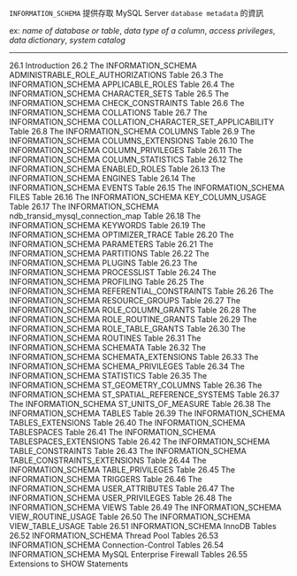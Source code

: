 `INFORMATION_SCHEMA` 提供存取 MySQL Server `database metadata` 的資訊 

ex: *name of database or table*, *data type of a column*, *access privileges*, *data dictionary*, *system catalog*

---

26.1 Introduction
26.2 The INFORMATION_SCHEMA ADMINISTRABLE_ROLE_AUTHORIZATIONS Table
26.3 The INFORMATION_SCHEMA APPLICABLE_ROLES Table
26.4 The INFORMATION_SCHEMA CHARACTER_SETS Table
26.5 The INFORMATION_SCHEMA CHECK_CONSTRAINTS Table
26.6 The INFORMATION_SCHEMA COLLATIONS Table
26.7 The INFORMATION_SCHEMA COLLATION_CHARACTER_SET_APPLICABILITY Table
26.8 The INFORMATION_SCHEMA COLUMNS Table
26.9 The INFORMATION_SCHEMA COLUMNS_EXTENSIONS Table
26.10 The INFORMATION_SCHEMA COLUMN_PRIVILEGES Table
26.11 The INFORMATION_SCHEMA COLUMN_STATISTICS Table
26.12 The INFORMATION_SCHEMA ENABLED_ROLES Table
26.13 The INFORMATION_SCHEMA ENGINES Table
26.14 The INFORMATION_SCHEMA EVENTS Table
26.15 The INFORMATION_SCHEMA FILES Table
26.16 The INFORMATION_SCHEMA KEY_COLUMN_USAGE Table
26.17 The INFORMATION_SCHEMA ndb_transid_mysql_connection_map Table
26.18 The INFORMATION_SCHEMA KEYWORDS Table
26.19 The INFORMATION_SCHEMA OPTIMIZER_TRACE Table
26.20 The INFORMATION_SCHEMA PARAMETERS Table
26.21 The INFORMATION_SCHEMA PARTITIONS Table
26.22 The INFORMATION_SCHEMA PLUGINS Table
26.23 The INFORMATION_SCHEMA PROCESSLIST Table
26.24 The INFORMATION_SCHEMA PROFILING Table
26.25 The INFORMATION_SCHEMA REFERENTIAL_CONSTRAINTS Table
26.26 The INFORMATION_SCHEMA RESOURCE_GROUPS Table
26.27 The INFORMATION_SCHEMA ROLE_COLUMN_GRANTS Table
26.28 The INFORMATION_SCHEMA ROLE_ROUTINE_GRANTS Table
26.29 The INFORMATION_SCHEMA ROLE_TABLE_GRANTS Table
26.30 The INFORMATION_SCHEMA ROUTINES Table
26.31 The INFORMATION_SCHEMA SCHEMATA Table
26.32 The INFORMATION_SCHEMA SCHEMATA_EXTENSIONS Table
26.33 The INFORMATION_SCHEMA SCHEMA_PRIVILEGES Table
26.34 The INFORMATION_SCHEMA STATISTICS Table
26.35 The INFORMATION_SCHEMA ST_GEOMETRY_COLUMNS Table
26.36 The INFORMATION_SCHEMA ST_SPATIAL_REFERENCE_SYSTEMS Table
26.37 The INFORMATION_SCHEMA ST_UNITS_OF_MEASURE Table
26.38 The INFORMATION_SCHEMA TABLES Table
26.39 The INFORMATION_SCHEMA TABLES_EXTENSIONS Table
26.40 The INFORMATION_SCHEMA TABLESPACES Table
26.41 The INFORMATION_SCHEMA TABLESPACES_EXTENSIONS Table
26.42 The INFORMATION_SCHEMA TABLE_CONSTRAINTS Table
26.43 The INFORMATION_SCHEMA TABLE_CONSTRAINTS_EXTENSIONS Table
26.44 The INFORMATION_SCHEMA TABLE_PRIVILEGES Table
26.45 The INFORMATION_SCHEMA TRIGGERS Table
26.46 The INFORMATION_SCHEMA USER_ATTRIBUTES Table
26.47 The INFORMATION_SCHEMA USER_PRIVILEGES Table
26.48 The INFORMATION_SCHEMA VIEWS Table
26.49 The INFORMATION_SCHEMA VIEW_ROUTINE_USAGE Table
26.50 The INFORMATION_SCHEMA VIEW_TABLE_USAGE Table
26.51 INFORMATION_SCHEMA InnoDB Tables
26.52 INFORMATION_SCHEMA Thread Pool Tables
26.53 INFORMATION_SCHEMA Connection-Control Tables
26.54 INFORMATION_SCHEMA MySQL Enterprise Firewall Tables
26.55 Extensions to SHOW Statements